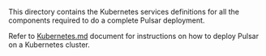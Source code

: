 
This directory contains the Kubernetes services definitions for all
the components required to do a complete Pulsar deployment.

Refer to [Kubernetes.md](../docs/Kubernetes.md) document for instructions on
how to deploy Pulsar on a Kubernetes cluster.
